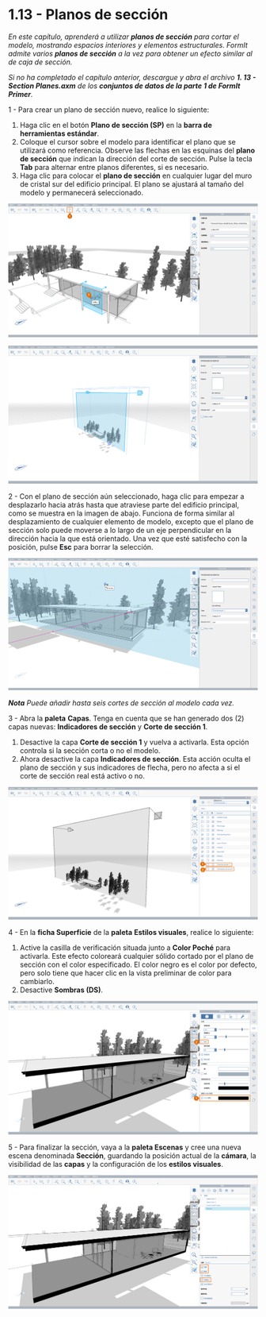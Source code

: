 # 1.13 - Planos de sección

_En este capítulo, aprenderá a utilizar_ _**planos de sección**_ _para cortar el modelo, mostrando espacios interiores y elementos estructurales. FormIt admite varios __**planos de sección**__ a la vez para obtener un efecto similar al de caja de sección._

_Si no ha completado el capítulo anterior, descargue y abra el archivo_ _**1. 13 - Section Planes.axm**_ _de los_ _**conjuntos de datos de la parte 1 de FormIt Primer**._

1 - Para crear un plano de sección nuevo, realice lo siguiente:

1. Haga clic en el botón **Plano de sección (SP)** en la **barra de herramientas estándar**.
2. Coloque el cursor sobre el modelo para identificar el plano que se utilizará como referencia. Observe las flechas en las esquinas del **plano de sección** que indican la dirección del corte de sección. Pulse la tecla **Tab** para alternar entre planos diferentes, si es necesario.
3. Haga clic para colocar el **plano de sección** en cualquier lugar del muro de cristal sur del edificio principal. El plano se ajustará al tamaño del modelo y permanecerá seleccionado.

![Section plane preview when hovering over the glass wall.](<../../.gitbook/assets/0 (6).png>)

![Scaled section plane after being placed.](<../../.gitbook/assets/1 (19) (1).png>)

2 - Con el plano de sección aún seleccionado, haga clic para empezar a desplazarlo hacia atrás hasta que atraviese parte del edificio principal, como se muestra en la imagen de abajo. Funciona de forma similar al desplazamiento de cualquier elemento de modelo, excepto que el plano de sección solo puede moverse a lo largo de un eje perpendicular en la dirección hacia la que está orientado. Una vez que esté satisfecho con la posición, pulse **Esc** para borrar la selección.

![](<../../.gitbook/assets/2 (11) (1).png>)

_**Nota**_ _Puede añadir hasta seis cortes de sección al modelo cada vez._

3 - Abra la **paleta** **Capas**. Tenga en cuenta que se han generado dos (2) capas nuevas: **Indicadores de sección** y **Corte de sección 1**.

1. Desactive la capa **Corte de sección 1** y vuelva a activarla. Esta opción controla si la sección corta o no el modelo.
2. Ahora desactive la capa **Indicadores de sección**. Esta acción oculta el plano de sección y sus indicadores de flecha, pero no afecta a si el corte de sección real está activo o no.

![](<../../.gitbook/assets/3 (6) (1).png>)

4 - En la **ficha Superficie** de la **paleta** **Estilos visuales**, realice lo siguiente:

1. Active la casilla de verificación situada junto a **Color Poché** para activarla. Este efecto coloreará cualquier sólido cortado por el plano de sección con el color especificado. El color negro es el color por defecto, pero solo tiene que hacer clic en la vista preliminar de color para cambiarlo.
2. Desactive **Sombras (DS)**.

![](../../.gitbook/assets/poche.png)

5 - Para finalizar la sección, vaya a la **paleta Escenas** y cree una nueva escena denominada **Sección**, guardando la posición actual de la **cámara**, la visibilidad de las **capas** y la configuración de los **estilos visuales**.

![](<../../.gitbook/assets/5 (7).png>)
